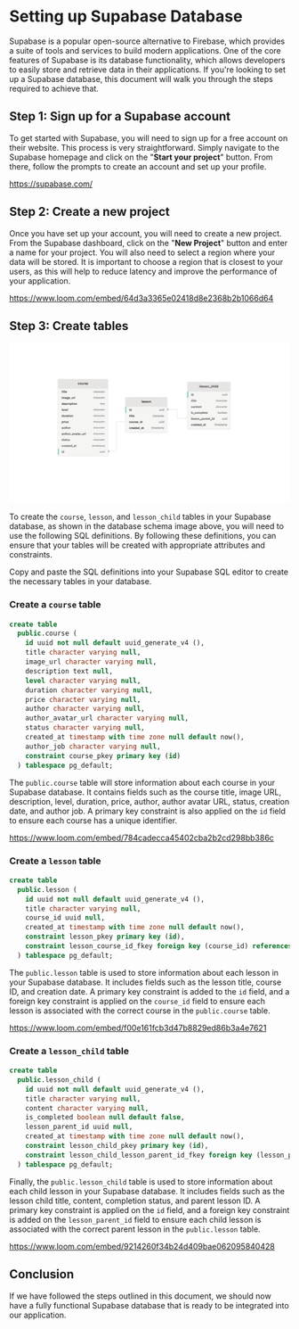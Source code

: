 # Setting up Supabase Database

Supabase is a popular open-source alternative to Firebase, which provides a suite of tools and services to build modern applications. One of the core features of Supabase is its database functionality, which allows developers to easily store and retrieve data in their applications. If you're looking to set up a Supabase database, this document will walk you through the steps required to achieve that.

## Step 1: Sign up for a Supabase account

To get started with Supabase, you will need to sign up for a free account on their website. This process is very straightforward. Simply navigate to the Supabase homepage and click on the "**Start your project**" button. From there, follow the prompts to create an account and set up your profile.

<link-preview>https://supabase.com/</link-preview>

## Step 2: Create a new project

Once you have set up your account, you will need to create a new project. From the Supabase dashboard, click on the "**New Project**" button and enter a name for your project. You will also need to select a region where your data will be stored. It is important to choose a region that is closest to your users, as this will help to reduce latency and improve the performance of your application. 

<embed>https://www.loom.com/embed/64d3a3365e02418d8e2368b2b1066d64</embed>

## Step 3: Create tables

![Database Schema](https://raw.githubusercontent.com/sahibul-nf/educative_app_clone/main/screenshots/supbase-schema.png)

To create the `course`, `lesson`, and `lesson_child` tables in your Supabase database, as shown in the database schema image above, you will need to use the following SQL definitions. By following these definitions, you can ensure that your tables will be created with appropriate attributes and constraints.

Copy and paste the SQL definitions into your Supabase SQL editor to create the necessary tables in your database.

### Create a `course` table

```sql
create table
  public.course (
    id uuid not null default uuid_generate_v4 (),
    title character varying null,
    image_url character varying null,
    description text null,
    level character varying null,
    duration character varying null,
    price character varying null,
    author character varying null,
    author_avatar_url character varying null,
    status character varying null,
    created_at timestamp with time zone null default now(),
    author_job character varying null,
    constraint course_pkey primary key (id)
  ) tablespace pg_default;

```

The `public.course` table will store information about each course in your Supabase database. It contains fields such as the course title, image URL, description, level, duration, price, author, author avatar URL, status, creation date, and author job. A primary key constraint is also applied on the `id` field to ensure each course has a unique identifier.

<embed>https://www.loom.com/embed/784cadecca45402cba2b2cd298bb386c</embed>

### Create a `lesson` table

```sql
create table
  public.lesson (
    id uuid not null default uuid_generate_v4 (),
    title character varying null,
    course_id uuid null,
    created_at timestamp with time zone null default now(),
    constraint lesson_pkey primary key (id),
    constraint lesson_course_id_fkey foreign key (course_id) references course (id) on delete cascade
  ) tablespace pg_default;

```

The `public.lesson` table is used to store information about each lesson in your Supabase database. It includes fields such as the lesson title, course ID, and creation date. A primary key constraint is added to the `id` field, and a foreign key constraint is applied on the `course_id` field to ensure each lesson is associated with the correct course in the `public.course` table.

<embed>https://www.loom.com/embed/f00e161fcb3d47b8829ed86b3a4e7621</embed>

### Create a `lesson_child` table

```sql
create table
  public.lesson_child (
    id uuid not null default uuid_generate_v4 (),
    title character varying null,
    content character varying null,
    is_completed boolean null default false,
    lesson_parent_id uuid null,
    created_at timestamp with time zone null default now(),
    constraint lesson_child_pkey primary key (id),
    constraint lesson_child_lesson_parent_id_fkey foreign key (lesson_parent_id) references lesson (id) on delete cascade
  ) tablespace pg_default;

```

Finally, the `public.lesson_child` table is used to store information about each child lesson in your Supabase database. It includes fields such as the lesson child title, content, completion status, and parent lesson ID. A primary key constraint is applied on the `id` field, and a foreign key constraint is added on the `lesson_parent_id` field to ensure each child lesson is associated with the correct parent lesson in the `public.lesson` table.

<embed>https://www.loom.com/embed/9214260f34b24d409bae062095840428</embed>

## Conclusion

If we have followed the steps outlined in this document, we should now have a fully functional Supabase database that is ready to be integrated into our application.